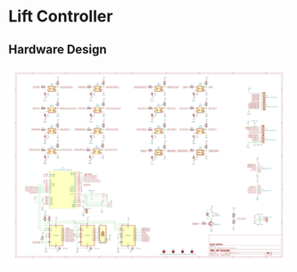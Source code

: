 # Lift Controller

## Hardware Design

![Design](https://github.com/AamirKhaan/LiftController/blob/master/design/Lift%20Controller%20V1.1.png)

